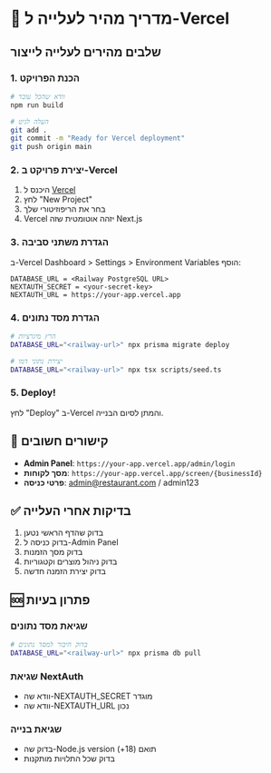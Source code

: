 # 🚀 מדריך מהיר לעלייה ל-Vercel

## שלבים מהירים לעלייה לייצור

### 1. הכנת הפרויקט

```bash
# וודא שהכל עובד
npm run build

# העלה לגיט
git add .
git commit -m "Ready for Vercel deployment"
git push origin main
```

### 2. יצירת פרויקט ב-Vercel

1. היכנס ל [Vercel](https://vercel.com)
2. לחץ "New Project"
3. בחר את הריפוזיטורי שלך
4. Vercel יזהה אוטומטית שזה Next.js

### 3. הגדרת משתני סביבה

ב-Vercel Dashboard > Settings > Environment Variables הוסף:

```
DATABASE_URL = <Railway PostgreSQL URL>
NEXTAUTH_SECRET = <your-secret-key>
NEXTAUTH_URL = https://your-app.vercel.app
```

### 4. הגדרת מסד נתונים

```bash
# הרץ מיגרציות
DATABASE_URL="<railway-url>" npx prisma migrate deploy

# יצירת נתוני דמו
DATABASE_URL="<railway-url>" npx tsx scripts/seed.ts
```

### 5. Deploy!

לחץ "Deploy" ב-Vercel והמתן לסיום הבנייה.

## 🔗 קישורים חשובים

- **Admin Panel**: `https://your-app.vercel.app/admin/login`
- **מסך לקוחות**: `https://your-app.vercel.app/screen/{businessId}`
- **פרטי כניסה**: admin@restaurant.com / admin123

## ✅ בדיקות אחרי העלייה

1. בדוק שהדף הראשי נטען
2. בדוק כניסה ל-Admin Panel
3. בדוק מסך הזמנות
4. בדוק ניהול מוצרים וקטגוריות
5. בדוק יצירת הזמנה חדשה

## 🆘 פתרון בעיות

### שגיאת מסד נתונים

```bash
# בדוק חיבור למסד נתונים
DATABASE_URL="<railway-url>" npx prisma db pull
```

### שגיאת NextAuth

- וודא שה-NEXTAUTH_SECRET מוגדר
- וודא שה-NEXTAUTH_URL נכון

### שגיאת בנייה

- בדוק שה-Node.js version תואם (18+)
- בדוק שכל התלויות מותקנות
